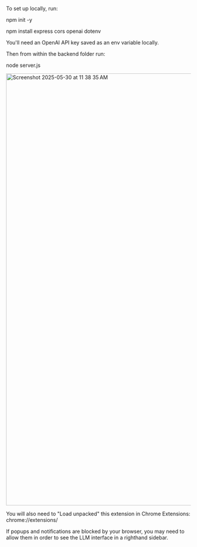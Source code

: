 To set up locally, run:

npm init -y

npm install express cors openai dotenv

You'll need an OpenAI API key saved as an env variable locally. 

Then from within the backend folder run:

node server.js

<img width="1179" alt="Screenshot 2025-05-30 at 11 38 35 AM" src="https://github.com/user-attachments/assets/a92253d9-c40b-4f9b-9266-5a7f9cdd6e7e" />

You will also need to "Load unpacked" this extension in Chrome Extensions: chrome://extensions/

If popups and notifications are blocked by your browser, you may need to allow them in order to see the LLM interface in a righthand sidebar. 
